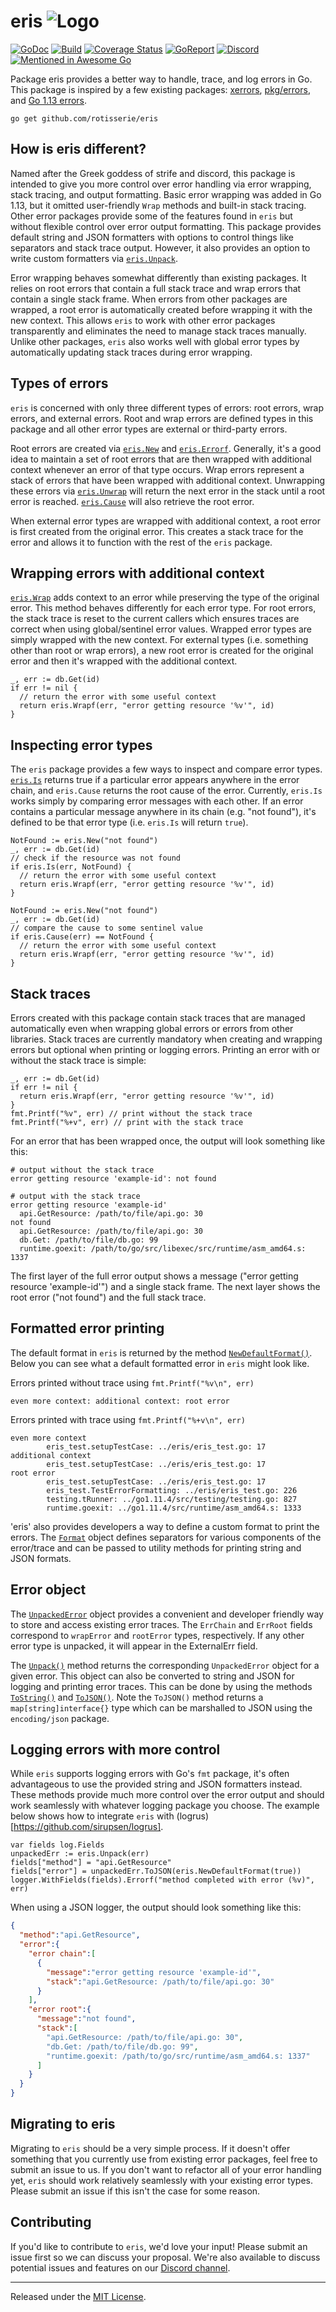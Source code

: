 # eris ![Logo][eris-logo]
[![GoDoc][doc-img]][doc] [![Build][ci-img]][ci] [![Coverage Status][cov-img]][cov] [![GoReport][report-img]][report] [![Discord][chat-img]][chat] [![Mentioned in Awesome Go][awesome-img]][awesome]

Package eris provides a better way to handle, trace, and log errors in Go. This package is inspired by a few existing packages: [xerrors](https://github.com/golang/xerrors), [pkg/errors](https://github.com/pkg/errors), and [Go 1.13 errors](https://golang.org/pkg/errors/).

`go get github.com/rotisserie/eris`

## How is eris different?

Named after the Greek goddess of strife and discord, this package is intended to give you more control over error handling via error wrapping, stack tracing, and output formatting. Basic error wrapping was added in Go 1.13, but it omitted user-friendly `Wrap` methods and built-in stack tracing. Other error packages provide some of the features found in `eris` but without flexible control over error output formatting. This package provides default string and JSON formatters with options to control things like separators and stack trace output. However, it also provides an option to write custom formatters via [`eris.Unpack`](https://godoc.org/github.com/rotisserie/eris#Unpack).

Error wrapping behaves somewhat differently than existing packages. It relies on root errors that contain a full stack trace and wrap errors that contain a single stack frame. When errors from other packages are wrapped, a root error is automatically created before wrapping it with the new context. This allows `eris` to work with other error packages transparently and eliminates the need to manage stack traces manually. Unlike other packages, `eris` also works well with global error types by automatically updating stack traces during error wrapping.

## Types of errors

`eris` is concerned with only three different types of errors: root errors, wrap errors, and external errors. Root and wrap errors are defined types in this package and all other error types are external or third-party errors.

Root errors are created via [`eris.New`](https://godoc.org/github.com/rotisserie/eris#New) and [`eris.Errorf`](https://godoc.org/github.com/rotisserie/eris#Errorf). Generally, it's a good idea to maintain a set of root errors that are then wrapped with additional context whenever an error of that type occurs. Wrap errors represent a stack of errors that have been wrapped with additional context. Unwrapping these errors via [`eris.Unwrap`](https://godoc.org/github.com/rotisserie/eris#Unwrap) will return the next error in the stack until a root error is reached. [`eris.Cause`](https://godoc.org/github.com/rotisserie/eris#Cause) will also retrieve the root error.

When external error types are wrapped with additional context, a root error is first created from the original error. This creates a stack trace for the error and allows it to function with the rest of the `eris` package.

## Wrapping errors with additional context

[`eris.Wrap`](https://godoc.org/github.com/rotisserie/eris#Wrap) adds context to an error while preserving the type of the original error. This method behaves differently for each error type. For root errors, the stack trace is reset to the current callers which ensures traces are correct when using global/sentinel error values. Wrapped error types are simply wrapped with the new context. For external types (i.e. something other than root or wrap errors), a new root error is created for the original error and then it's wrapped with the additional context.

```golang
_, err := db.Get(id)
if err != nil {
  // return the error with some useful context
  return eris.Wrapf(err, "error getting resource '%v'", id)
}
```

## Inspecting error types

The `eris` package provides a few ways to inspect and compare error types. [`eris.Is`](https://godoc.org/github.com/rotisserie/eris#Is) returns true if a particular error appears anywhere in the error chain, and `eris.Cause` returns the root cause of the error. Currently, `eris.Is` works simply by comparing error messages with each other. If an error contains a particular message anywhere in its chain (e.g. "not found"), it's defined to be that error type (i.e. `eris.Is` will return `true`).

```golang
NotFound := eris.New("not found")
_, err := db.Get(id)
// check if the resource was not found
if eris.Is(err, NotFound) {
  // return the error with some useful context
  return eris.Wrapf(err, "error getting resource '%v'", id)
}
```

```golang
NotFound := eris.New("not found")
_, err := db.Get(id)
// compare the cause to some sentinel value
if eris.Cause(err) == NotFound {
  // return the error with some useful context
  return eris.Wrapf(err, "error getting resource '%v'", id)
}
```

## Stack traces

Errors created with this package contain stack traces that are managed automatically even when wrapping global errors or errors from other libraries. Stack traces are currently mandatory when creating and wrapping errors but optional when printing or logging errors. Printing an error with or without the stack trace is simple:

```golang
_, err := db.Get(id)
if err != nil {
  return eris.Wrapf(err, "error getting resource '%v'", id)
}
fmt.Printf("%v", err) // print without the stack trace
fmt.Printf("%+v", err) // print with the stack trace
```

For an error that has been wrapped once, the output will look something like this:

```
# output without the stack trace
error getting resource 'example-id': not found

# output with the stack trace
error getting resource 'example-id'
  api.GetResource: /path/to/file/api.go: 30
not found
  api.GetResource: /path/to/file/api.go: 30
  db.Get: /path/to/file/db.go: 99
  runtime.goexit: /path/to/go/src/libexec/src/runtime/asm_amd64.s: 1337
```

The first layer of the full error output shows a message ("error getting resource 'example-id'") and a single stack frame. The next layer shows the root error ("not found") and the full stack trace.

## Formatted error printing

The default format in `eris` is returned by the method [`NewDefaultFormat()`](https://godoc.org/github.com/rotisserie/eris#NewDefaultFormat). Below you can see what a default formatted error in `eris` might look like.

Errors printed without trace using `fmt.Printf("%v\n", err)`

```
even more context: additional context: root error
```

Errors printed with trace using `fmt.Printf("%+v\n", err)`

```
even more context
        eris_test.setupTestCase: ../eris/eris_test.go: 17
additional context
        eris_test.setupTestCase: ../eris/eris_test.go: 17
root error
        eris_test.setupTestCase: ../eris/eris_test.go: 17
        eris_test.TestErrorFormatting: ../eris/eris_test.go: 226
        testing.tRunner: ../go1.11.4/src/testing/testing.go: 827
        runtime.goexit: ../go1.11.4/src/runtime/asm_amd64.s: 1333
```

'eris' also provides developers a way to define a custom format to print the errors. The [`Format`](https://godoc.org/github.com/rotisserie/eris#Format) object defines separators for various components of the error/trace and can be passed to utility methods for printing string and JSON formats.

## Error object

The [`UnpackedError`](https://godoc.org/github.com/rotisserie/eris#UnpackedError) object provides a convenient and developer friendly way to store and access existing error traces. The `ErrChain` and `ErrRoot` fields correspond to `wrapError` and `rootError` types, respectively. If any other error type is unpacked, it will appear in the ExternalErr field.

The [`Unpack()`](https://godoc.org/github.com/rotisserie/eris#Unpack) method returns the corresponding `UnpackedError` object for a given error. This object can also be converted to string and JSON for logging and printing error traces. This can be done by using the methods [`ToString()`](https://godoc.org/github.com/rotisserie/eris#UnpackedError.ToString) and [`ToJSON()`](https://godoc.org/github.com/rotisserie/eris#UnpackedError.ToJSON). Note the `ToJSON()` method returns a `map[string]interface{}` type which can be marshalled to JSON using the `encoding/json` package.

## Logging errors with more control

While `eris` supports logging errors with Go's `fmt` package, it's often advantageous to use the provided string and JSON formatters instead. These methods provide much more control over the error output and should work seamlessly with whatever logging package you choose. The example below shows how to integrate `eris` with (logrus)[https://github.com/sirupsen/logrus].

```golang
var fields log.Fields
unpackedErr := eris.Unpack(err)
fields["method"] = "api.GetResource"
fields["error"] = unpackedErr.ToJSON(eris.NewDefaultFormat(true))
logger.WithFields(fields).Errorf("method completed with error (%v)", err)
```

When using a JSON logger, the output should look something like this:

```json
{
  "method":"api.GetResource",
  "error":{
    "error chain":[
      {
        "message":"error getting resource 'example-id'",
        "stack":"api.GetResource: /path/to/file/api.go: 30"
      }
    ],
    "error root":{
      "message":"not found",
      "stack":[
        "api.GetResource: /path/to/file/api.go: 30",
        "db.Get: /path/to/file/db.go: 99",
        "runtime.goexit: /path/to/go/src/runtime/asm_amd64.s: 1337"
      ]
    }
  }
}
```

## Migrating to eris

Migrating to `eris` should be a very simple process. If it doesn't offer something that you currently use from existing error packages, feel free to submit an issue to us. If you don't want to refactor all of your error handling yet, `eris` should work relatively seamlessly with your existing error types. Please submit an issue if this isn't the case for some reason.

## Contributing

If you'd like to contribute to `eris`, we'd love your input! Please submit an issue first so we can discuss your proposal. We're also available to discuss potential issues and features on our [Discord channel](https://discordapp.com/channels/659952923073183749/659952923073183756).

-------------------------------------------------------------------------------

Released under the [MIT License].

[MIT License]: LICENSE.txt
[eris-logo]: https://cdn.emojidex.com/emoji/hdpi/minecraft_golden_apple.png?1511637499
[doc-img]: https://img.shields.io/badge/godoc-eris-blue
[doc]: https://godoc.org/github.com/rotisserie/eris
[ci-img]: https://github.com/rotisserie/eris/workflows/eris/badge.svg
[ci]: https://github.com/rotisserie/eris/actions
[cov-img]: https://codecov.io/gh/rotisserie/eris/branch/master/graph/badge.svg
[cov]: https://codecov.io/gh/rotisserie/eris
[report-img]: https://goreportcard.com/badge/github.com/rotisserie/eris
[report]: https://goreportcard.com/report/github.com/rotisserie/eris
[chat-img]: https://img.shields.io/discord/659952923073183749
[chat]: https://discordapp.com/channels/659952923073183749/659952923073183756
[awesome-img]: https://awesome.re/mentioned-badge.svg
[awesome]: https://github.com/avelino/awesome-go#error-handling